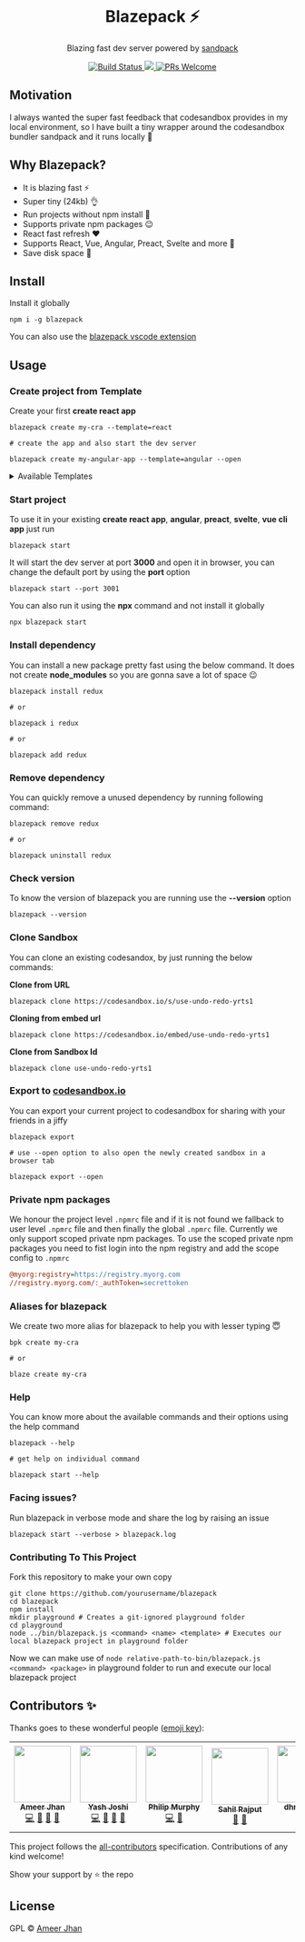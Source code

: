 <h1 align="center">Blazepack ⚡</h1>

<p align="center">
  Blazing fast dev server powered by <a href="https://www.npmjs.com/package/smooshpack">sandpack</a>
</p>

<p align="center">
  <a href="https://actions-badge.atrox.dev/ameerthehacker/blazepack/goto?ref=master">
    <img alt="Build Status" src="https://img.shields.io/endpoint.svg?url=https%3A%2F%2Factions-badge.atrox.dev%2Fameerthehacker%2Fblazepack%2Fbadge%3Fref%3Dmaster&style=flat-square" />
  </a>
  <a href="https://discord.gg/ZP6p5dVwnn">
    <img src="https://img.shields.io/discord/591914197219016707.svg?label=&logo=discord&logoColor=ffffff&color=7389D8&labelColor=6A7EC2" />
  </a>
  <a href="http://makeapullrequest.com">
    <img src="https://img.shields.io/badge/PRs-welcome-brightgreen.svg?style=flat-square" alt="PRs Welcome">
  </a>
</p>

## Motivation

I always wanted the super fast feedback that codesandbox provides in my local environment, so I have built a tiny wrapper around the codesandbox bundler sandpack and it runs locally 🎉

## Why Blazepack?

- It is blazing fast ⚡
- Super tiny (24kb) 👌
- Run projects without npm install 💃
- Supports private npm packages 😉
- React fast refresh ❤️
- Supports React, Vue, Angular, Preact, Svelte and more 🔨
- Save disk space 💾

## Install

Install it globally

```
npm i -g blazepack
```

You can also use the [blazepack vscode extension](https://marketplace.visualstudio.com/items?itemName=ameerthehacker.blazepack-vscode)

## Usage

### Create project from Template

Create your first **create react app**

```
blazepack create my-cra --template=react

# create the app and also start the dev server

blazepack create my-angular-app --template=angular --open
```

<details>
  <summary>
    Available Templates
  </summary>
  <ul>
    <li>static</li>
    <li>react</li>
    <li>react-ts</li>
    <li>react-native-web</li>
    <li>vanilla</li>
    <li>preact</li>
    <li>vue2</li>
    <li>vue3</li>
    <li>angular</li>
    <li>svelte</li>
    <li>reason</li>
    <li>cxjs</li>
    <li>dojo</li>
  </ul>
</details>

### Start project

To use it in your existing **create react app**, **angular**, **preact**, **svelte**, **vue cli app** just run

```
blazepack start
```

It will start the dev server at port **3000** and open it in browser, you can change the default port by using the **port** option

```
blazepack start --port 3001
```

You can also run it using the **npx** command and not install it globally

```
npx blazepack start
```

### Install dependency

You can install a new package pretty fast using the below command. It does not create **node_modules** so you are gonna save a lot of space 😉

```
blazepack install redux

# or

blazepack i redux

# or

blazepack add redux
```

### Remove dependency

You can quickly remove a unused dependency by running following command:

```
blazepack remove redux

# or

blazepack uninstall redux
```

### Check version

To know the version of blazepack you are running use the **--version** option

```
blazepack --version
```

### Clone Sandbox

You can clone an existing codesandox, by just running the below commands:

**Clone from URL**

```
blazepack clone https://codesandbox.io/s/use-undo-redo-yrts1
```

**Cloning from embed url**

```
blazepack clone https://codesandbox.io/embed/use-undo-redo-yrts1
```

**Clone from Sandbox Id**

```
blazepack clone use-undo-redo-yrts1
```

### Export to [codesandbox.io](https://codesandbox.io)

You can export your current project to codesandbox for sharing with your friends in a jiffy

```
blazepack export

# use --open option to also open the newly created sandbox in a browser tab

blazepack export --open
```

### Private npm packages

We honour the project level `.npmrc` file and if it is not found we fallback to user level `.npmrc` file and then finally the global `.npmrc` file. Currently we only support scoped private npm packages. To use the scoped private npm packages you need to fist login into the npm registry and add the scope config to `.npmrc`

```ini
@myorg:registry=https://registry.myorg.com
//registry.myorg.com/:_authToken=secrettoken
```

### Aliases for blazepack

We create two more alias for blazepack to help you with lesser typing 😇

```
bpk create my-cra

# or

blaze create my-cra
```

### Help

You can know more about the available commands and their options using the help command

```
blazepack --help

# get help on individual command

blazepack start --help
```

### Facing issues?

Run blazepack in verbose mode and share the log by raising an issue

```
blazepack start --verbose > blazepack.log
```
### Contributing To This Project

Fork this repository to make your own copy
```
git clone https://github.com/yourusername/blazepack
cd blazepack
npm install
mkdir playground # Creates a git-ignored playground folder 
cd playground
node ../bin/blazepack.js <command> <name> <template> # Executes our local blazepack project in playground folder
```
Now we can make use of `node relative-path-to-bin/blazepack.js <command> <package>` in playground folder to run and execute our local blazepack project

## Contributors ✨

Thanks goes to these wonderful people ([emoji key](https://allcontributors.org/docs/en/emoji-key)):

<!-- ALL-CONTRIBUTORS-LIST:START - Do not remove or modify this section -->
<!-- prettier-ignore-start -->
<!-- markdownlint-disable -->
<table>
  <tr>
    <td align="center"><a href="https://ameerthehacker.me/"><img src="https://avatars.githubusercontent.com/u/15448192?v=4?s=100" width="100px;" alt=""/><br /><sub><b>Ameer Jhan</b></sub></a><br /><a href="https://github.com/ameerthehacker/blazepack/commits?author=ameerthehacker" title="Code">💻</a> <a href="https://github.com/ameerthehacker/blazepack/commits?author=ameerthehacker" title="Documentation">📖</a> <a href="https://github.com/ameerthehacker/blazepack/issues?q=author%3Aameerthehacker" title="Bug reports">🐛</a> <a href="#ideas-ameerthehacker" title="Ideas, Planning, & Feedback">🤔</a></td>
    <td align="center"><a href="https://bit.ly/jyash97"><img src="https://avatars.githubusercontent.com/u/22376783?v=4?s=100" width="100px;" alt=""/><br /><sub><b>Yash Joshi</b></sub></a><br /><a href="https://github.com/ameerthehacker/blazepack/commits?author=jyash97" title="Code">💻</a> <a href="https://github.com/ameerthehacker/blazepack/commits?author=jyash97" title="Documentation">📖</a> <a href="https://github.com/ameerthehacker/blazepack/issues?q=author%3Ajyash97" title="Bug reports">🐛</a> <a href="#ideas-jyash97" title="Ideas, Planning, & Feedback">🤔</a></td>
    <td align="center"><a href="https://github.com/philipjmurphy"><img src="https://avatars.githubusercontent.com/u/1055915?v=4?s=100" width="100px;" alt=""/><br /><sub><b>Philip Murphy</b></sub></a><br /><a href="https://github.com/ameerthehacker/blazepack/commits?author=philipjmurphy" title="Code">💻</a> <a href="https://github.com/ameerthehacker/blazepack/issues?q=author%3Aphilipjmurphy" title="Bug reports">🐛</a></td>
    <td align="center"><a href="https://github.com/sahilrajput03"><img src="https://avatars.githubusercontent.com/u/31458531?v=4?s=100" width="100px;" alt=""/><br /><sub><b>Sahil Rajput</b></sub></a><br /><a href="https://github.com/ameerthehacker/blazepack/commits?author=sahilrajput03" title="Documentation">📖</a> <a href="#ideas-sahilrajput03" title="Ideas, Planning, & Feedback">🤔</a></td>
    <td align="center"><a href="https://dhruwlalan.github.io/"><img src="https://avatars.githubusercontent.com/u/64348100?v=4?s=100" width="100px;" alt=""/><br /><sub><b>dhruw lalan</b></sub></a><br /><a href="https://github.com/ameerthehacker/blazepack/commits?author=dhruwlalan" title="Code">💻</a> <a href="https://github.com/ameerthehacker/blazepack/issues?q=author%3Adhruwlalan" title="Bug reports">🐛</a></td>
    <td align="center"><a href="https://github.com/saideepesh000"><img src="https://avatars.githubusercontent.com/u/43727167?v=4?s=100" width="100px;" alt=""/><br /><sub><b>Sai Deepesh</b></sub></a><br /><a href="#ideas-saideepesh000" title="Ideas, Planning, & Feedback">🤔</a> <a href="https://github.com/ameerthehacker/blazepack/commits?author=saideepesh000" title="Code">💻</a> <a href="https://github.com/ameerthehacker/blazepack/commits?author=saideepesh000" title="Documentation">📖</a></td>
    <td align="center"><a href="https://logan1x.github.io/"><img src="https://avatars.githubusercontent.com/u/10944610?v=4?s=100" width="100px;" alt=""/><br /><sub><b>Khushal Sharma</b></sub></a><br /><a href="https://github.com/ameerthehacker/blazepack/issues?q=author%3ALogan1x" title="Bug reports">🐛</a></td>
  </tr>
</table>

<!-- markdownlint-restore -->
<!-- prettier-ignore-end -->

<!-- ALL-CONTRIBUTORS-LIST:END -->

This project follows the [all-contributors](https://github.com/all-contributors/all-contributors) specification. Contributions of any kind welcome!

Show your support by ⭐ the repo

## License

GPL © [Ameer Jhan](mailto:ameerjhanprof@gmail.com)
